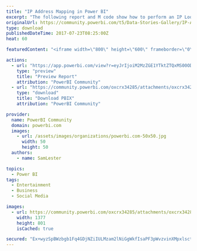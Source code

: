 ```yaml
---
title: "IP Address Mapping in Power BI"
excerpt: "The following report and M code show how to perform an IP Lookup to obtain location details for a list of IP Addresses in order to map them in Power"
originalUrl: https://community.powerbi.com/t5/Data-Stories-Gallery/IP-Address-Mapping-in-Power-BI/m-p/217114
type: download
publishedDateTime: 2017-07-23T08:25:00Z
heat: 60

featuredContent: "<iframe width=\"800\" height=\"600\" frameborder=\"0\" src=\"https://app.powerbi.com/view?r=eyJrIjoiM2MzZGE1YTktZTQxMS00ODE2LWIwNjAtNWQ1MmJhNDBmOTliIiwidCI6IjcyZjk4OGJmLTg2ZjEtNDFhZi05MWFiLTJkN2NkMDExZGI0NyIsImMiOjV9\"></iframe>"

actions:
  - url: "https://app.powerbi.com/view?r=eyJrIjoiM2MzZGE1YTktZTQxMS00ODE2LWIwNjAtNWQ1MmJhNDBmOTliIiwidCI6IjcyZjk4OGJmLTg2ZjEtNDFhZi05MWFiLTJkN2NkMDExZGI0NyIsImMiOjV9"
    type: "preview"
    title: "Preview Report"
    attribution: "PowerBI Community"
  - url: "https://community.powerbi.com/oxcrx34285/attachments/oxcrx34285/DataStoriesGallery/974/2/IPAddressMapping_SamLesterBlog.pbix"
    type: "download"
    title: "Download PBIX"
    attribution: "PowerBI Community"

provider:
  name: PowerBI Community
  domain: powerbi.com
  images:
    - url: /assets/images/organizations/powerbi.com-50x50.jpg
      width: 50
      height: 50
  authors:
    - name: SamLester

topics:
  - Power BI
tags:
  - Entertainment
  - Business
  - Social Media

images:
  - url: https://community.powerbi.com/oxcrx34285/attachments/oxcrx34285/DataStoriesGallery/974/1/BlogPostWithMCode.PNG
    width: 1377
    height: 801
    isCached: true

secured: "Ex+wyzSpBWzbgb1Fq4GDjNZiIULMzam2lNiGgWkfIsaPF3pWvzvinXMpxlsctjDs8Gjlvs68/t9l40z5rP9VY+dvP+5Y3klP55lAwFClEmIrtkWcGCE3e3LxytIipm8GcRgxIGGlD8ytvQajffEl6eY+p3Pe/pZ9pchBQKGvDBuJEOrBRCYP4zjE9rwqhmmxtlAxYLHoneEJlz2KmbL2uAeb3GAeFsMA7B0yFOFGnSBsV1hvdYqWx7iQAdYHcrcHGtdnBDvoVoOMt5oTgtOMW+F4dxXuECLWDQVfvyp6wlXnk7vvVdbm/o5C2F90lnrrHiotXOYDO7pz9/r4rl2V98K+DLyiTcNe7EryjNhTa7xDtADm79uBBv57hswTuvz8hlWNYEahTferUBtp2J0vI429A//wEysUuftXDocqsAI=;HvT61IV/LyJkeGZ+bOwxfw=="
---
```


